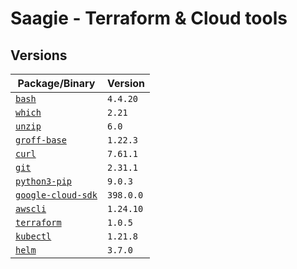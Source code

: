 # Saagie - Terraform & Cloud tools

## Versions

| Package/Binary | Version |
| --- | --- |
| [`bash`](https://www.gnu.org/software/bash/) | `4.4.20` |
| [`which`](https://savannah.gnu.org/projects/which/) | `2.21` |
| [`unzip`](http://www.info-zip.org/UnZip.html) | `6.0` |
| [`groff-base`](http://www.gnu.org/software/groff/) | `1.22.3` |
| [`curl`](https://curl.se/) | `7.61.1` |
| [`git`](https://git-scm.com/) | `2.31.1` |
| [`python3-pip`](http://www.pip-installer.org) | `9.0.3` |
| [`google-cloud-sdk`](https://cloud.google.com/sdk/gcloud) | `398.0.0` |
| [`awscli`](https://aws.amazon.com/cli/) | `1.24.10` |
| [`terraform`](https://www.terraform.io/) | `1.0.5` |
| [`kubectl`](https://kubernetes.io/docs/reference/kubectl/) | `1.21.8` |
| [`helm`](https://helm.sh/) | `3.7.0` |
